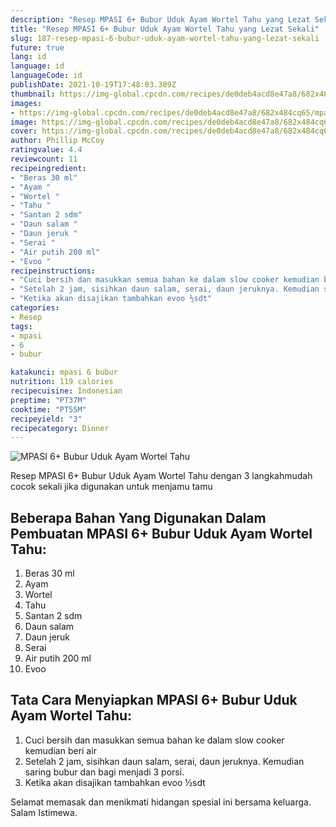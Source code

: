 ```yaml
---
description: "Resep MPASI 6+ Bubur Uduk Ayam Wortel Tahu yang Lezat Sekali"
title: "Resep MPASI 6+ Bubur Uduk Ayam Wortel Tahu yang Lezat Sekali"
slug: 187-resep-mpasi-6-bubur-uduk-ayam-wortel-tahu-yang-lezat-sekali
future: true
lang: id
language: id
languageCode: id
publishDate: 2021-10-19T17:48:03.389Z 
thumbnail: https://img-global.cpcdn.com/recipes/de0deb4acd8e47a8/682x484cq65/mpasi-6-bubur-uduk-ayam-wortel-tahu-foto-resep-utama.png
images:
- https://img-global.cpcdn.com/recipes/de0deb4acd8e47a8/682x484cq65/mpasi-6-bubur-uduk-ayam-wortel-tahu-foto-resep-utama.png
image: https://img-global.cpcdn.com/recipes/de0deb4acd8e47a8/682x484cq65/mpasi-6-bubur-uduk-ayam-wortel-tahu-foto-resep-utama.png
cover: https://img-global.cpcdn.com/recipes/de0deb4acd8e47a8/682x484cq65/mpasi-6-bubur-uduk-ayam-wortel-tahu-foto-resep-utama.png
author: Phillip McCoy
ratingvalue: 4.4
reviewcount: 11
recipeingredient:
- "Beras 30 ml"
- "Ayam "
- "Wortel "
- "Tahu "
- "Santan 2 sdm"
- "Daun salam "
- "Daun jeruk "
- "Serai "
- "Air putih 200 ml"
- "Evoo "
recipeinstructions:
- "Cuci bersih dan masukkan semua bahan ke dalam slow cooker kemudian beri air"
- "Setelah 2 jam, sisihkan daun salam, serai, daun jeruknya. Kemudian saring bubur dan bagi menjadi 3 porsi."
- "Ketika akan disajikan tambahkan evoo ½sdt"
categories:
- Resep
tags:
- mpasi
- 6
- bubur

katakunci: mpasi 6 bubur 
nutrition: 119 calories
recipecuisine: Indonesian
preptime: "PT37M"
cooktime: "PT55M"
recipeyield: "3"
recipecategory: Dinner
---
```



![MPASI 6+ Bubur Uduk Ayam Wortel Tahu](https://img-global.cpcdn.com/recipes/de0deb4acd8e47a8/682x484cq65/mpasi-6-bubur-uduk-ayam-wortel-tahu-foto-resep-utama.png)

Resep MPASI 6+ Bubur Uduk Ayam Wortel Tahu    dengan 3 langkahmudah cocok sekali jika digunakan untuk menjamu tamu

<!--inarticleads1-->

## Beberapa Bahan Yang Digunakan Dalam Pembuatan MPASI 6+ Bubur Uduk Ayam Wortel Tahu:

1. Beras 30 ml
1. Ayam 
1. Wortel 
1. Tahu 
1. Santan 2 sdm
1. Daun salam 
1. Daun jeruk 
1. Serai 
1. Air putih 200 ml
1. Evoo 



<!--inarticleads2-->

## Tata Cara Menyiapkan MPASI 6+ Bubur Uduk Ayam Wortel Tahu:

1. Cuci bersih dan masukkan semua bahan ke dalam slow cooker kemudian beri air
1. Setelah 2 jam, sisihkan daun salam, serai, daun jeruknya. Kemudian saring bubur dan bagi menjadi 3 porsi.
1. Ketika akan disajikan tambahkan evoo ½sdt




Selamat memasak dan menikmati hidangan spesial ini bersama keluarga. Salam Istimewa.
